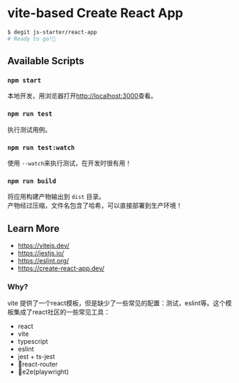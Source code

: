 # vite-based Create React App

```sh
$ degit js-starter/react-app
# Ready to go!🚀
```

## Available Scripts

### `npm start`

本地开发，用浏览器打开[http://localhost:3000](http://localhost:3000)查看。

### `npm run test`

执行测试用例。

### `npm run test:watch`

使用 `--watch`来执行测试，在开发时很有用！

### `npm run build`

将应用构建产物输出到 `dist` 目录。\
产物经过压缩，文件名包含了哈希，可以直接部署到生产环境！

## Learn More
* https://vitejs.dev/
* https://jestjs.io/
* https://eslint.org/
* https://create-react-app.dev/

### Why?

vite 提供了一个react模板，但是缺少了一些常见的配置：测试，eslint等。这个模板集成了react社区的一些常见工具：

* react
* vite
* typescript
* eslint
* jest + ts-jest
* 🚧react-router
* 🚧e2e(playwright)